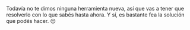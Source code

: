 Todavía no te dimos ninguna herramienta nueva, así que vas a tener que resolverlo con lo que sabés hasta ahora. Y sí, es bastante fea la solución que podés hacer. :pensive:
